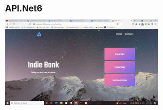 # API.Net6
![Screenshot](https://github.com/anujb6/Basic-banking-system/blob/c07536b77a55d54d06c3230bc12268a1e290e2f9/Screenshot%20(436).png)

